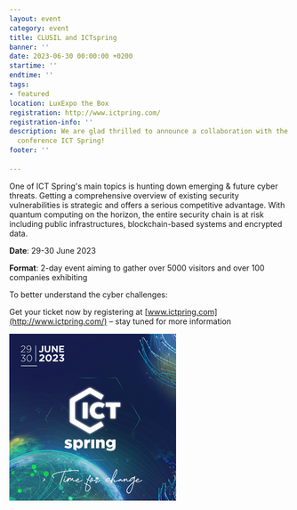 ```yaml
---
layout: event
category: event
title: CLUSIL and ICTspring
banner: ''
date: 2023-06-30 00:00:00 +0200
startime: ''
endtime: ''
tags:
- featured
location: LuxExpo the Box
registration: http://www.ictpring.com/
registration-info: ''
description: We are glad thrilled to announce a collaboration with the global tech
  conference ICT Spring!
footer: ''

---
```

One of ICT Spring's main topics is hunting down emerging & future cyber threats. Getting a comprehensive overview of existing security vulnerabilities is strategic and offers a serious competitive advantage. With quantum computing on the horizon, the entire security chain is at risk including public infrastructures, blockchain-based systems and encrypted data.

**Date**: 29-30 June 2023

**Format**: 2-day event aiming to gather over 5000 visitors and over 100 companies exhibiting

To better understand the cyber challenges:

Get your ticket now by registering at [www.ictpring.com](http://www.ictpring.com/) – stay tuned for more information

![](/assets/img/visual-ict-spring-300x300.png)